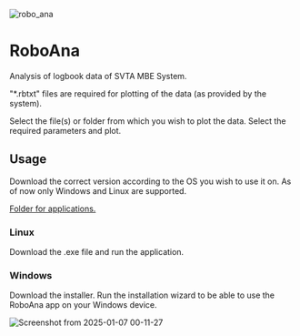 
![robo_ana](https://github.com/user-attachments/assets/c8052c61-3dc8-42d2-8e45-e8fdf3a8f147)

# RoboAna
Analysis of logbook data of SVTA MBE System.

"*.rbtxt" files are required for plotting of the data (as provided by the system).


Select the file(s) or folder from which you wish to plot the data. Select the required parameters and plot.

## Usage
Download the correct version according to the OS you wish to use it on. As of now only Windows and Linux are supported. 

[Folder for applications.](https://drive.google.com/drive/folders/1fkFV9bm4Hk3vEjS_wqErPX0snnRTIFDg?usp=drive_link)


### Linux
Download the .exe file and run the application.

### Windows
Download the installer. Run the installation wizard to be able to use the RoboAna app on your Windows device.

![Screenshot from 2025-01-07 00-11-27](https://github.com/user-attachments/assets/6e5fb308-f1ea-4cc8-94f7-74072b90d5d5)

